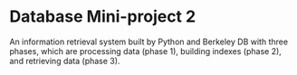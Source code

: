 # Database Mini-project 2
An information retrieval system built by Python and Berkeley DB with three phases, which are processing data (phase 1), building indexes (phase 2), and retrieving data (phase 3).
